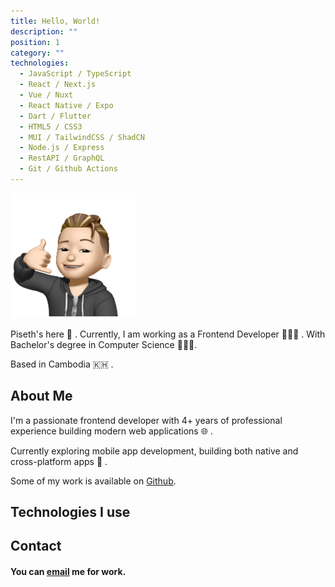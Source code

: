 ```yaml
---
title: Hello, World!
description: ""
position: 1
category: ""
technologies:
  - JavaScript / TypeScript
  - React / Next.js
  - Vue / Nuxt
  - React Native / Expo
  - Dart / Flutter
  - HTML5 / CSS3
  - MUI / TailwindCSS / ShadCN
  - Node.js / Express
  - RestAPI / GraphQL
  - Git / Github Actions
---
```


<img src="/profile.png" width="200" height="200" alt=""/>

Piseth's here 👋 . Currently, I am working as a Frontend Developer 🧑🏼‍💻 . With Bachelor's degree in Computer Science 👨🏼‍🎓.

Based in Cambodia 🇰🇭 .

## About Me

I'm a passionate frontend developer with 4+ years of professional experience building modern web applications 🌐 .

Currently exploring mobile app development, building both native and cross-platform apps 📱 .

Some of my work is available on [Github](https://github.com/pisethx).

## Technologies I use

<list :items="technologies"></list>

## Contact

#### You can [email](mailto:pisethlee111@gmail.com) me for work.
